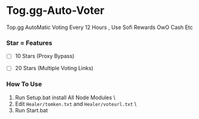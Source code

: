 # Tog.gg-Auto-Voter
Top.gg AutoMatic Voting Every 12 Hours , Use Sofi Rewards OwO Cash Etc

### Star = Features
- [ ] 10 Stars (Proxy Bypass)
- [ ] 20 Stars (Multiple Voting Links)


### How To Use
1. Run Setup.bat install All Node Modules \
2. Edit `Healer/tomken.txt` and `Healer/voteurl.txt` \
3. Run Start.bat
